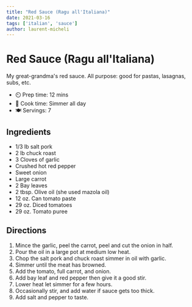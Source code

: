 ```yaml
---
title: "Red Sauce (Ragu all'Italiana)"
date: 2021-03-16
tags: ['italian', 'sauce']
author: laurent-micheli
---
```


# Red Sauce (Ragu all'Italiana)

My great-grandma's red sauce. All purpose: good for pastas, lasagnas, subs, etc.

- ⏲️ Prep time: 12 mins
- 🍳 Cook time: Simmer all day
- 🍽️ Servings: 7

## Ingredients

- 1/3 lb salt pork
- 2 lb chuck roast
- 3 Cloves of garlic
- Crushed hot red pepper
- Sweet onion
- Large carrot
- 2 Bay leaves
- 2 tbsp. Olive oil (she used mazola oil)
- 12 oz. Can tomato paste
- 29 oz. Diced tomatoes
- 29 oz. Tomato puree

## Directions

1. Mince the garlic, peel the carrot, peel and cut the onion in half.
2. Pour the oil in a large pot at medium low heat.
3. Chop the salt pork and chuck roast simmer in oil with garlic.
4. Simmer until the meat has browned.
5. Add the tomato, full carrot, and onion.
6. Add bay leaf and red pepper then give it a good stir.
7. Lower heat let simmer for a few hours.
8. Occasionally stir, and add water if sauce gets too thick.
9. Add salt and pepper to taste.
